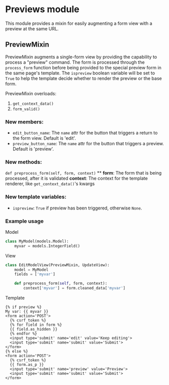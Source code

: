 # Previews module

This module provides a mixin for easily augmenting a form view with a preview at the same URL.

## PreviewMixin
PreviewMixin augments a single-form view by providing the capability to process a "preview" command. The form is processed through the `process_form` function before being provided to the special preview form in the same page's template. The `ispreview` boolean variable will be set to `True` to help the template decide whether to render the preview or the base form.

PreviewMixin overloads:
1. `get_context_data()`
2. `form_valid()`

### New members:
* `edit_button_name`: The `name` attr for the button that triggers a return to the form view. Default is 'edit'.
* `preview_button_name`: The `name` attr for the button that triggers a preview. Default is 'preview'.

### New methods:

`def preprocess_form(self, form, context)`
**
**form**: The form that is being processed, after it is validated
**context**: The context for the template renderer, like `get_context_data()`'s kwargs

### New template variables:
* `ispreview`: `True` if preview has been triggered, otherwise `None`.

### Example usage
Model
```python
class MyModel(models.Model):
    myvar = models.IntegerField()
```
View
```python
class EditModelView(PreviewMixin, UpdateView):
    model = MyModel
    fields = ['myvar']

    def preprocess_form(self, form, context):
    	context['myvar'] = form.cleaned_data['myvar']
```
Template
```django-html
{% if preview %}
My var: {{ myvar }}
<form action='POST'>
  {% csrf_token %}
  {% for field in form %}
  {{ field.as_hidden }}
  {% endfor %}
  <input type='submit' name='edit' value='Keep editing'>
  <input type='submit' name='submit' value='Submit'>
</form>
{% else %}
<form action='POST'>
  {% csrf_token %}
  {{ form.as_p }}
  <input type='submit' name='preview' value='Preview'>
  <input type='submit' name='submit' value='Submit'>
</form>
```
